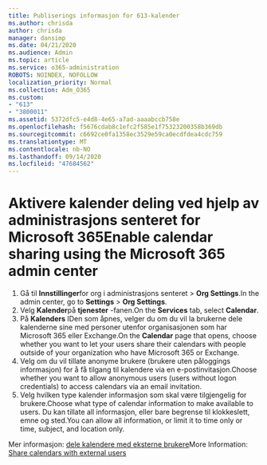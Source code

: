 ```yaml
---
title: Publiserings informasjon for 613-kalender
ms.author: chrisda
author: chrisda
manager: dansimp
ms.date: 04/21/2020
ms.audience: Admin
ms.topic: article
ms.service: o365-administration
ROBOTS: NOINDEX, NOFOLLOW
localization_priority: Normal
ms.collection: Adm_O365
ms.custom:
- "613"
- "3800011"
ms.assetid: 5372dfc5-e4d8-4e65-a7ad-aaaabccb758e
ms.openlocfilehash: f5676cdab8c1efc2f585e1f75323200358b369db
ms.sourcegitcommit: c6692ce0fa1358ec3529e59ca0ecdfdea4cdc759
ms.translationtype: MT
ms.contentlocale: nb-NO
ms.lasthandoff: 09/14/2020
ms.locfileid: "47684562"
---
```

# <a name="enable-calendar-sharing-using-the-microsoft-365-admin-center"></a><span data-ttu-id="cfc23-102">Aktivere kalender deling ved hjelp av administrasjons senteret for Microsoft 365</span><span class="sxs-lookup"><span data-stu-id="cfc23-102">Enable calendar sharing using the Microsoft 365 admin center</span></span>

1. <span data-ttu-id="cfc23-103">Gå til **Innstillinger**for org i administrasjons senteret   >   **Org Settings**.</span><span class="sxs-lookup"><span data-stu-id="cfc23-103">In the admin center, go to  **Settings**  >  **Org Settings**.</span></span>
2. <span data-ttu-id="cfc23-104">Velg **Kalender**på **tjenester** -fanen.</span><span class="sxs-lookup"><span data-stu-id="cfc23-104">On the  **Services**  tab, select  **Calendar**.</span></span>
3. <span data-ttu-id="cfc23-105">På  **Kalenders**  IDen som åpnes, velger du om du vil la brukerne dele kalenderne sine med personer utenfor organisasjonen som har Microsoft 365 eller Exchange.</span><span class="sxs-lookup"><span data-stu-id="cfc23-105">On the  **Calendar**  page that opens, choose whether you want to let your users share their calendars with people outside of your organization who have Microsoft 365 or Exchange.</span></span>
4. <span data-ttu-id="cfc23-106">Velg om du vil tillate anonyme brukere (brukere uten påloggings informasjon) for å få tilgang til kalendere via en e-postinvitasjon.</span><span class="sxs-lookup"><span data-stu-id="cfc23-106">Choose whether you want to allow anonymous users (users without logon credentials) to access calendars via an email invitation.</span></span>
5. <span data-ttu-id="cfc23-107">Velg hvilken type kalender informasjon som skal være tilgjengelig for brukere.</span><span class="sxs-lookup"><span data-stu-id="cfc23-107">Choose what type of calendar information to make available to users.</span></span> <span data-ttu-id="cfc23-108">Du kan tillate all informasjon, eller bare begrense til klokkeslett, emne og sted.</span><span class="sxs-lookup"><span data-stu-id="cfc23-108">You can allow all information, or limit it to time only or time, subject, and location only.</span></span>

<span data-ttu-id="cfc23-109">Mer informasjon: [dele kalendere med eksterne brukere](https://docs.microsoft.com/microsoft-365/admin/manage/share-calendars-with-external-users)</span><span class="sxs-lookup"><span data-stu-id="cfc23-109">More Information: [Share calendars with external users](https://docs.microsoft.com/microsoft-365/admin/manage/share-calendars-with-external-users)</span></span>
